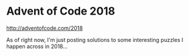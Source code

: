 # Advent of Code 2018
http://adventofcode.com/2018

As of right now, I'm just posting solutions to some interesting puzzles I happen across in 2018...
